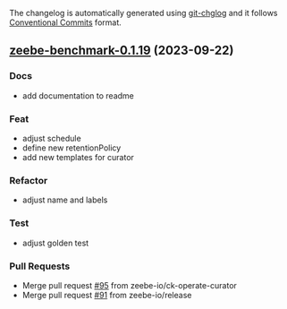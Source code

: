The changelog is automatically generated using [git-chglog](https://github.com/git-chglog/git-chglog)
and it follows [Conventional Commits](https://www.conventionalcommits.org/en/v1.0.0/) format.


<a name="zeebe-benchmark-0.1.19"></a>
## [zeebe-benchmark-0.1.19](https://github.com/camunda/camunda-platform-helm/compare/zeebe-benchmark-0.1.18...zeebe-benchmark-0.1.19) (2023-09-22)

### Docs

* add documentation to readme

### Feat

* adjust schedule
* define new retentionPolicy
* add new templates for curator

### Refactor

* adjust name and labels

### Test

* adjust golden test

### Pull Requests

* Merge pull request [#95](https://github.com/camunda/camunda-platform-helm/issues/95) from zeebe-io/ck-operate-curator
* Merge pull request [#91](https://github.com/camunda/camunda-platform-helm/issues/91) from zeebe-io/release


